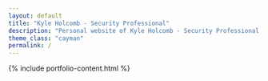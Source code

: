```yaml
---
layout: default
title: "Kyle Holcomb - Security Professional"
description: "Personal website of Kyle Holcomb - Security Professional, Cloud Architect, and Open Source Contributor"
theme_class: "cayman"
permalink: /
---
```


{% include portfolio-content.html %}